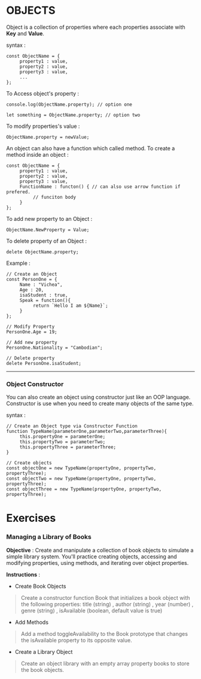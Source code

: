 # OBJECTS

Object is a collection of properties where each properties associate with **Key** and **Value**.

syntax :
```
const ObjectName = {
     property1 : value,
     property2 : value,
     property3 : value,
     ...
};
```
To Access object's property :
```
console.log(ObjectName.property); // option one

let something = ObjectName.property; // option two
```

To modify properties's value :
```
ObjectName.property = newValue;
```
An object can also have a function which called method. To create a method inside an object :
```
const ObjectName = {
     property1 : value,
     property2 : value,
     property3 : value,
     FunctionName : functon() { // can also use arrow function if prefered.
          // funciton body
     }
};
```

To add new property to an Object : 
```
ObjectName.NewProperty = Value;
```

To delete property of an Object :
```
delete ObjectName.property;
```

Example :
```
// Create an Object
const PersonOne = {
     Name : "Vichea",
     Age : 20,
     isaStudent : true,
     Speak = function(){
          return `Hello I am ${Name}`;
     }
};

// Modify Property
PersonOne.Age = 19;

// Add new property
PersonOne.Nationality = "Cambodian";

// Delete property
delete PersonOne.isaStudent;
```

***
### Object Constructor

You can also create an object using constructor just like an OOP language. Constructor is use when you need to create many objects of the same type.

syntax : 
```
// Create an Object type via Constructor Function
function TypeName(parameterOne,parameterTwo,parameterThree){
     this.propertyOne = parameterOne;
     this.propertyTwo = parameterTwo;
     this.propertyThree = parameterThree;
}

// Create objects
const objectOne = new TypeName(propertyOne, propertyTwo, propertyThree);
const objectTwo = new TypeName(propertyOne, propertyTwo, propertyThree);
const objectThree = new TypeName(propertyOne, propertyTwo, propertyThree);
```

# Exercises
### Managing a Library of Books
**Objective** : Create and manipulate a collection of book objects to simulate a simple library system. You'll practice creating objects, accessing and modifying properties, using methods, and iterating over object properties.

**Instructions** : 
- Create Book Objects
> Create a constructor function Book that initializes a book object with the following properties: title (string) , author (string) , year (number) , genre (string) , isAvailable (boolean, default value is true)
- Add Methods
> Add a method toggleAvailability to the Book prototype that changes the isAvailable property to its opposite value.

- Create a Library Object

> Create an object library with an empty array property books to store the book objects.